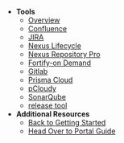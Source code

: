- **Tools**
  - [Overview](tools-overview) 
  - [Confluence](confluence-overview)
  - [JIRA](jira-overview) 
  - [Nexus Lifecycle](nexus-lifecycle-overview)
  - [Nexus Repository Pro](nexus-repository-pro-overview)
  - [Fortify-on Demand](fortify-on-demand-overview)
  - [Gitlab](gitlab-overview)
  - [Prisma Cloud](prisma-cloud-overview)
  - [pCloudy](pcloudy-overview)
  - [SonarQube](sonarqube-overview)
  - [release tool](release-tool-overview)  
- **Additional Resources**
  - [Back to Getting Started](https://docs.developer.tech.gov.sg/docs/ship-hats-getting-started-guide/#/)
  - [Head Over to Portal Guide](https://docs.developer.tech.gov.sg/docs/ship-hats-portal-guide/#/ship-hats-portal-overview)
